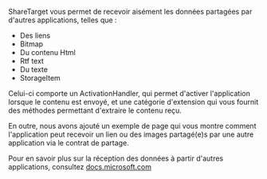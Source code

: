 ﻿ShareTarget vous permet de recevoir aisément les données partagées par d'autres applications, telles que :

  * Des liens
  * Bitmap
  * Du contenu Html
  * Rtf text
  * Du texte
  * StorageItem

Celui-ci comporte un ActivationHandler, qui permet d'activer l'application lorsque le contenu est envoyé, et une catégorie d'extension qui vous fournit des méthodes permettant d'extraire le contenu reçu.

En outre, nous avons ajouté un exemple de page qui vous montre comment l'application peut recevoir un lien ou des images partagé(e)s par une autre application via le contrat de partage.

Pour en savoir plus sur la réception des données à partir d'autres applications, consultez 
[docs.microsoft.com](https://docs.microsoft.com/windows/uwp/app-to-app/receive-data)